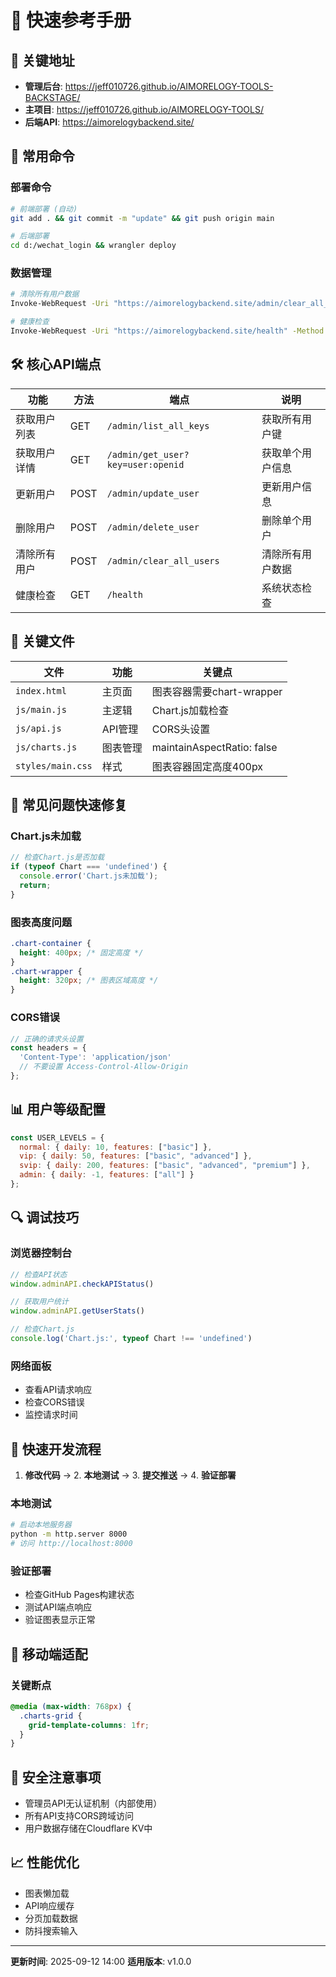 # 🚀 快速参考手册

## 📍 关键地址
- **管理后台**: https://jeff010726.github.io/AIMORELOGY-TOOLS-BACKSTAGE/
- **主项目**: https://jeff010726.github.io/AIMORELOGY-TOOLS/
- **后端API**: https://aimorelogybackend.site/

## 🔧 常用命令

### 部署命令
```bash
# 前端部署 (自动)
git add . && git commit -m "update" && git push origin main

# 后端部署
cd d:/wechat_login && wrangler deploy
```

### 数据管理
```bash
# 清除所有用户数据
Invoke-WebRequest -Uri "https://aimorelogybackend.site/admin/clear_all_users" -Method POST

# 健康检查
Invoke-WebRequest -Uri "https://aimorelogybackend.site/health" -Method GET
```

## 🛠️ 核心API端点

| 功能 | 方法 | 端点 | 说明 |
|------|------|------|------|
| 获取用户列表 | GET | `/admin/list_all_keys` | 获取所有用户键 |
| 获取用户详情 | GET | `/admin/get_user?key=user:openid` | 获取单个用户信息 |
| 更新用户 | POST | `/admin/update_user` | 更新用户信息 |
| 删除用户 | POST | `/admin/delete_user` | 删除单个用户 |
| 清除所有用户 | POST | `/admin/clear_all_users` | 清除所有用户数据 |
| 健康检查 | GET | `/health` | 系统状态检查 |

## 🎨 关键文件

| 文件 | 功能 | 关键点 |
|------|------|--------|
| `index.html` | 主页面 | 图表容器需要chart-wrapper |
| `js/main.js` | 主逻辑 | Chart.js加载检查 |
| `js/api.js` | API管理 | CORS头设置 |
| `js/charts.js` | 图表管理 | maintainAspectRatio: false |
| `styles/main.css` | 样式 | 图表容器固定高度400px |

## 🐛 常见问题快速修复

### Chart.js未加载
```javascript
// 检查Chart.js是否加载
if (typeof Chart === 'undefined') {
  console.error('Chart.js未加载');
  return;
}
```

### 图表高度问题
```css
.chart-container {
  height: 400px; /* 固定高度 */
}
.chart-wrapper {
  height: 320px; /* 图表区域高度 */
}
```

### CORS错误
```javascript
// 正确的请求头设置
const headers = {
  'Content-Type': 'application/json'
  // 不要设置 Access-Control-Allow-Origin
};
```

## 📊 用户等级配置

```javascript
const USER_LEVELS = {
  normal: { daily: 10, features: ["basic"] },
  vip: { daily: 50, features: ["basic", "advanced"] },
  svip: { daily: 200, features: ["basic", "advanced", "premium"] },
  admin: { daily: -1, features: ["all"] }
};
```

## 🔍 调试技巧

### 浏览器控制台
```javascript
// 检查API状态
window.adminAPI.checkAPIStatus()

// 获取用户统计
window.adminAPI.getUserStats()

// 检查Chart.js
console.log('Chart.js:', typeof Chart !== 'undefined')
```

### 网络面板
- 查看API请求响应
- 检查CORS错误
- 监控请求时间

## 🚀 快速开发流程

1. **修改代码** → 2. **本地测试** → 3. **提交推送** → 4. **验证部署**

### 本地测试
```bash
# 启动本地服务器
python -m http.server 8000
# 访问 http://localhost:8000
```

### 验证部署
- 检查GitHub Pages构建状态
- 测试API端点响应
- 验证图表显示正常

## 📱 移动端适配

### 关键断点
```css
@media (max-width: 768px) {
  .charts-grid {
    grid-template-columns: 1fr;
  }
}
```

## 🔐 安全注意事项

- 管理员API无认证机制（内部使用）
- 所有API支持CORS跨域访问
- 用户数据存储在Cloudflare KV中

## 📈 性能优化

- 图表懒加载
- API响应缓存
- 分页加载数据
- 防抖搜索输入

---
**更新时间**: 2025-09-12 14:00
**适用版本**: v1.0.0